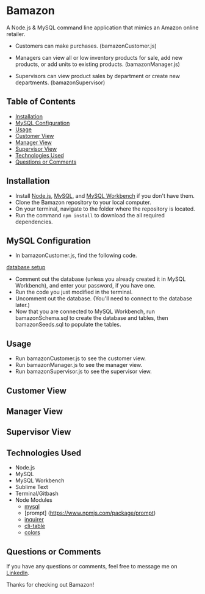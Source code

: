 
# Bamazon

A Node.js & MySQL command line application that mimics an Amazon online retailer.

 - Customers can make purchases. (bamazonCustomer.js)

 - Managers can view all or low inventory products for sale, add new products, or add units to existing products. (bamazonManager.js)

 - Supervisors can view product sales by department or create new departments. (bamazonSupervisor)

## Table of Contents

- [Installation](#installation)
- [MySQL Configuration](#mysql-configuration)
- [Usage](#usage)
- [Customer View](#customer-view)
- [Manager View](#manager-view)
- [Supervisor View](#supervisor-view)
- [Technologies Used](#technologies-used)
- [Questions or Comments](#questions-or-comments)

## Installation

* Install [Node.js](https://nodejs.org/en/download/), [MySQL](https://www.mysql.com/downloads/), and [MySQL Workbench](https://dev.mysql.com/downloads/workbench/) if you don't have them.
* Clone the Bamazon repository to your local computer.
* On your terminal, navigate to the folder where the repository is located.
* Run the command `npm install` to download the all required dependencies.

## MySQL Configuration

* In bamazonCustomer.js, find the following code. 

[database setup](/screenshots/Database_Connection)

* Comment out the database (unless you already created it in MySQL Workbench), and enter your password, if you have one.
* Run the code you just modified in the terminal. 
* Uncomment out the database. (You'll need to connect to the database later.)
* Now that you are connected to MySQL Workbench, run bamazonSchema.sql to create the database and tables, then bamazonSeeds.sql to populate the tables.

## Usage

* Run bamazonCustomer.js to see the customer view.
* Run bamazonManager.js to see the manager view.
* Run bamazonSupervisor.js to see the supervisor view.

## Customer View
## Manager View
## Supervisor View


## Technologies Used

* Node.js
* MySQL
* MySQL Workbench
* Sublime Text
* Terminal/Gitbash
* Node Modules
	* [mysql](https://www.npmjs.com/package/mysql) 
	* [prompt] (https://www.npmjs.com/package/prompt)
	* [inquirer](https://www.npmjs.com/package/inquirer) 
	* [cli-table](https://www.npmjs.com/package/cli-table) 
	* [colors](https://www.npmjs.com/package/colors) 

## Questions or Comments

If you have any questions or comments, feel free to message me on [LinkedIn](https://www.linkedin.com/in/maria-wong-116119113/).

Thanks for checking out Bamazon!
